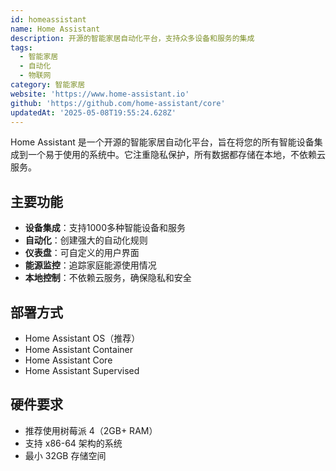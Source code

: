 ```yaml
---
id: homeassistant
name: Home Assistant
description: 开源的智能家居自动化平台，支持众多设备和服务的集成
tags:
  - 智能家居
  - 自动化
  - 物联网
category: 智能家居
website: 'https://www.home-assistant.io'
github: 'https://github.com/home-assistant/core'
updatedAt: '2025-05-08T19:55:24.628Z'
---
```


Home Assistant 是一个开源的智能家居自动化平台，旨在将您的所有智能设备集成到一个易于使用的系统中。它注重隐私保护，所有数据都存储在本地，不依赖云服务。

## 主要功能

- **设备集成**：支持1000多种智能设备和服务
- **自动化**：创建强大的自动化规则
- **仪表盘**：可自定义的用户界面
- **能源监控**：追踪家庭能源使用情况
- **本地控制**：不依赖云服务，确保隐私和安全

## 部署方式

- Home Assistant OS（推荐）
- Home Assistant Container
- Home Assistant Core
- Home Assistant Supervised

## 硬件要求

- 推荐使用树莓派 4（2GB+ RAM）
- 支持 x86-64 架构的系统
- 最小 32GB 存储空间 
